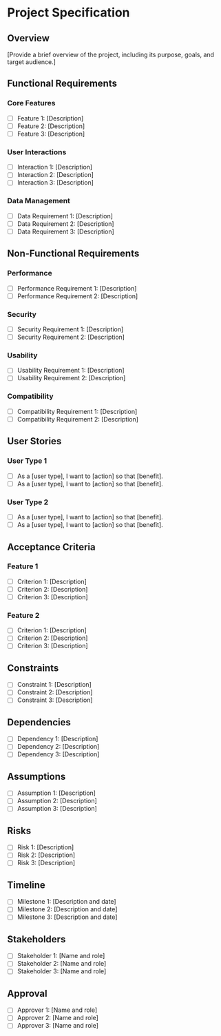 # Project Specification

## Overview

[Provide a brief overview of the project, including its purpose, goals, and target audience.]

## Functional Requirements

### Core Features

- [ ] Feature 1: [Description]
- [ ] Feature 2: [Description]
- [ ] Feature 3: [Description]

### User Interactions

- [ ] Interaction 1: [Description]
- [ ] Interaction 2: [Description]
- [ ] Interaction 3: [Description]

### Data Management

- [ ] Data Requirement 1: [Description]
- [ ] Data Requirement 2: [Description]
- [ ] Data Requirement 3: [Description]

## Non-Functional Requirements

### Performance

- [ ] Performance Requirement 1: [Description]
- [ ] Performance Requirement 2: [Description]

### Security

- [ ] Security Requirement 1: [Description]
- [ ] Security Requirement 2: [Description]

### Usability

- [ ] Usability Requirement 1: [Description]
- [ ] Usability Requirement 2: [Description]

### Compatibility

- [ ] Compatibility Requirement 1: [Description]
- [ ] Compatibility Requirement 2: [Description]

## User Stories

### User Type 1

- [ ] As a [user type], I want to [action] so that [benefit].
- [ ] As a [user type], I want to [action] so that [benefit].

### User Type 2

- [ ] As a [user type], I want to [action] so that [benefit].
- [ ] As a [user type], I want to [action] so that [benefit].

## Acceptance Criteria

### Feature 1

- [ ] Criterion 1: [Description]
- [ ] Criterion 2: [Description]
- [ ] Criterion 3: [Description]

### Feature 2

- [ ] Criterion 1: [Description]
- [ ] Criterion 2: [Description]
- [ ] Criterion 3: [Description]

## Constraints

- [ ] Constraint 1: [Description]
- [ ] Constraint 2: [Description]
- [ ] Constraint 3: [Description]

## Dependencies

- [ ] Dependency 1: [Description]
- [ ] Dependency 2: [Description]
- [ ] Dependency 3: [Description]

## Assumptions

- [ ] Assumption 1: [Description]
- [ ] Assumption 2: [Description]
- [ ] Assumption 3: [Description]

## Risks

- [ ] Risk 1: [Description]
- [ ] Risk 2: [Description]
- [ ] Risk 3: [Description]

## Timeline

- [ ] Milestone 1: [Description and date]
- [ ] Milestone 2: [Description and date]
- [ ] Milestone 3: [Description and date]

## Stakeholders

- [ ] Stakeholder 1: [Name and role]
- [ ] Stakeholder 2: [Name and role]
- [ ] Stakeholder 3: [Name and role]

## Approval

- [ ] Approver 1: [Name and role]
- [ ] Approver 2: [Name and role]
- [ ] Approver 3: [Name and role]
